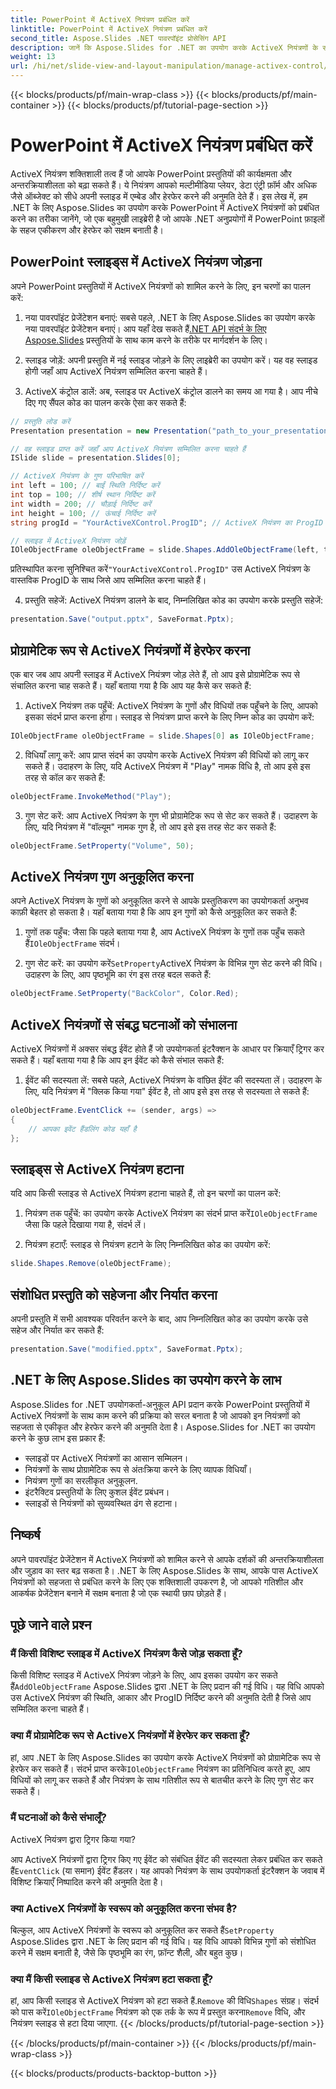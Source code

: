 ```yaml
---
title: PowerPoint में ActiveX नियंत्रण प्रबंधित करें
linktitle: PowerPoint में ActiveX नियंत्रण प्रबंधित करें
second_title: Aspose.Slides .NET पावरपॉइंट प्रोसेसिंग API
description: जानें कि Aspose.Slides for .NET का उपयोग करके ActiveX नियंत्रणों के साथ PowerPoint प्रस्तुतियों को कैसे बेहतर बनाया जाए। हमारी चरण-दर-चरण मार्गदर्शिका में प्रविष्टि, हेरफेर, अनुकूलन, ईवेंट हैंडलिंग, और बहुत कुछ शामिल है।
weight: 13
url: /hi/net/slide-view-and-layout-manipulation/manage-activex-control/
---
```


{{< blocks/products/pf/main-wrap-class >}}
{{< blocks/products/pf/main-container >}}
{{< blocks/products/pf/tutorial-page-section >}}

# PowerPoint में ActiveX नियंत्रण प्रबंधित करें

ActiveX नियंत्रण शक्तिशाली तत्व हैं जो आपके PowerPoint प्रस्तुतियों की कार्यक्षमता और अन्तरक्रियाशीलता को बढ़ा सकते हैं। ये नियंत्रण आपको मल्टीमीडिया प्लेयर, डेटा एंट्री फ़ॉर्म और अधिक जैसे ऑब्जेक्ट को सीधे अपनी स्लाइड में एम्बेड और हेरफेर करने की अनुमति देते हैं। इस लेख में, हम .NET के लिए Aspose.Slides का उपयोग करके PowerPoint में ActiveX नियंत्रणों को प्रबंधित करने का तरीका जानेंगे, जो एक बहुमुखी लाइब्रेरी है जो आपके .NET अनुप्रयोगों में PowerPoint फ़ाइलों के सहज एकीकरण और हेरफेर को सक्षम बनाती है।

## PowerPoint स्लाइड्स में ActiveX नियंत्रण जोड़ना

अपने PowerPoint प्रस्तुतियों में ActiveX नियंत्रणों को शामिल करने के लिए, इन चरणों का पालन करें:

1.  नया पावरपॉइंट प्रेजेंटेशन बनाएं: सबसे पहले, .NET के लिए Aspose.Slides का उपयोग करके नया पावरपॉइंट प्रेजेंटेशन बनाएं। आप यहाँ देख सकते हैं[.NET API संदर्भ के लिए Aspose.Slides](https://reference.aspose.com/slides/net/) प्रस्तुतियों के साथ काम करने के तरीके पर मार्गदर्शन के लिए।

2. स्लाइड जोड़ें: अपनी प्रस्तुति में नई स्लाइड जोड़ने के लिए लाइब्रेरी का उपयोग करें। यह वह स्लाइड होगी जहाँ आप ActiveX नियंत्रण सम्मिलित करना चाहते हैं।

3. ActiveX कंट्रोल डालें: अब, स्लाइड पर ActiveX कंट्रोल डालने का समय आ गया है। आप नीचे दिए गए सैंपल कोड का पालन करके ऐसा कर सकते हैं:

```csharp
// प्रस्तुति लोड करें
Presentation presentation = new Presentation("path_to_your_presentation.pptx");

// वह स्लाइड प्राप्त करें जहाँ आप ActiveX नियंत्रण सम्मिलित करना चाहते हैं
ISlide slide = presentation.Slides[0];

// ActiveX नियंत्रण के गुण परिभाषित करें
int left = 100; // बाईं स्थिति निर्दिष्ट करें
int top = 100; // शीर्ष स्थान निर्दिष्ट करें
int width = 200; // चौड़ाई निर्दिष्ट करें
int height = 100; // ऊंचाई निर्दिष्ट करें
string progId = "YourActiveXControl.ProgID"; // ActiveX नियंत्रण का ProgID निर्दिष्ट करें

// स्लाइड में ActiveX नियंत्रण जोड़ें
IOleObjectFrame oleObjectFrame = slide.Shapes.AddOleObjectFrame(left, top, width, height, progId);
```

 प्रतिस्थापित करना सुनिश्चित करें`"YourActiveXControl.ProgID"` उस ActiveX नियंत्रण के वास्तविक ProgID के साथ जिसे आप सम्मिलित करना चाहते हैं।

4. प्रस्तुति सहेजें: ActiveX नियंत्रण डालने के बाद, निम्नलिखित कोड का उपयोग करके प्रस्तुति सहेजें:

```csharp
presentation.Save("output.pptx", SaveFormat.Pptx);
```

## प्रोग्रामेटिक रूप से ActiveX नियंत्रणों में हेरफेर करना

एक बार जब आप अपनी स्लाइड में ActiveX नियंत्रण जोड़ लेते हैं, तो आप इसे प्रोग्रामेटिक रूप से संचालित करना चाह सकते हैं। यहाँ बताया गया है कि आप यह कैसे कर सकते हैं:

1. ActiveX नियंत्रण तक पहुँचें: ActiveX नियंत्रण के गुणों और विधियों तक पहुँचने के लिए, आपको इसका संदर्भ प्राप्त करना होगा। स्लाइड से नियंत्रण प्राप्त करने के लिए निम्न कोड का उपयोग करें:

```csharp
IOleObjectFrame oleObjectFrame = slide.Shapes[0] as IOleObjectFrame;
```

2. विधियाँ लागू करें: आप प्राप्त संदर्भ का उपयोग करके ActiveX नियंत्रण की विधियों को लागू कर सकते हैं। उदाहरण के लिए, यदि ActiveX नियंत्रण में "Play" नामक विधि है, तो आप इसे इस तरह से कॉल कर सकते हैं:

```csharp
oleObjectFrame.InvokeMethod("Play");
```

3. गुण सेट करें: आप ActiveX नियंत्रण के गुण भी प्रोग्रामेटिक रूप से सेट कर सकते हैं। उदाहरण के लिए, यदि नियंत्रण में "वॉल्यूम" नामक गुण है, तो आप इसे इस तरह सेट कर सकते हैं:

```csharp
oleObjectFrame.SetProperty("Volume", 50);
```

## ActiveX नियंत्रण गुण अनुकूलित करना

अपने ActiveX नियंत्रण के गुणों को अनुकूलित करने से आपके प्रस्तुतिकरण का उपयोगकर्ता अनुभव काफ़ी बेहतर हो सकता है। यहाँ बताया गया है कि आप इन गुणों को कैसे अनुकूलित कर सकते हैं:

1.  गुणों तक पहुँच: जैसा कि पहले बताया गया है, आप ActiveX नियंत्रण के गुणों तक पहुँच सकते हैं`IOleObjectFrame` संदर्भ।

2.  गुण सेट करें: का उपयोग करें`SetProperty`ActiveX नियंत्रण के विभिन्न गुण सेट करने की विधि। उदाहरण के लिए, आप पृष्ठभूमि का रंग इस तरह बदल सकते हैं:

```csharp
oleObjectFrame.SetProperty("BackColor", Color.Red);
```

## ActiveX नियंत्रणों से संबद्ध घटनाओं को संभालना

ActiveX नियंत्रणों में अक्सर संबद्ध ईवेंट होते हैं जो उपयोगकर्ता इंटरैक्शन के आधार पर क्रियाएँ ट्रिगर कर सकते हैं। यहाँ बताया गया है कि आप इन ईवेंट को कैसे संभाल सकते हैं:

1. ईवेंट की सदस्यता लें: सबसे पहले, ActiveX नियंत्रण के वांछित ईवेंट की सदस्यता लें। उदाहरण के लिए, यदि नियंत्रण में "क्लिक किया गया" ईवेंट है, तो आप इसे इस तरह से सदस्यता ले सकते हैं:

```csharp
oleObjectFrame.EventClick += (sender, args) =>
{
    // आपका इवेंट हैंडलिंग कोड यहाँ है
};
```

## स्लाइड्स से ActiveX नियंत्रण हटाना

यदि आप किसी स्लाइड से ActiveX नियंत्रण हटाना चाहते हैं, तो इन चरणों का पालन करें:

1.  नियंत्रण तक पहुँचें: का उपयोग करके ActiveX नियंत्रण का संदर्भ प्राप्त करें`IOleObjectFrame` जैसा कि पहले दिखाया गया है, संदर्भ लें।

2. नियंत्रण हटाएँ: स्लाइड से नियंत्रण हटाने के लिए निम्नलिखित कोड का उपयोग करें:

```csharp
slide.Shapes.Remove(oleObjectFrame);
```

## संशोधित प्रस्तुति को सहेजना और निर्यात करना

अपनी प्रस्तुति में सभी आवश्यक परिवर्तन करने के बाद, आप निम्नलिखित कोड का उपयोग करके उसे सहेज और निर्यात कर सकते हैं:

```csharp
presentation.Save("modified.pptx", SaveFormat.Pptx);
```

## .NET के लिए Aspose.Slides का उपयोग करने के लाभ

Aspose.Slides for .NET उपयोगकर्ता-अनुकूल API प्रदान करके PowerPoint प्रस्तुतियों में ActiveX नियंत्रणों के साथ काम करने की प्रक्रिया को सरल बनाता है जो आपको इन नियंत्रणों को सहजता से एकीकृत और हेरफेर करने की अनुमति देता है। Aspose.Slides for .NET का उपयोग करने के कुछ लाभ इस प्रकार हैं:

- स्लाइडों पर ActiveX नियंत्रणों का आसान सम्मिलन।
- नियंत्रणों के साथ प्रोग्रामेटिक रूप से अंतःक्रिया करने के लिए व्यापक विधियाँ।
- नियंत्रण गुणों का सरलीकृत अनुकूलन.
- इंटरैक्टिव प्रस्तुतियों के लिए कुशल ईवेंट प्रबंधन।
- स्लाइडों से नियंत्रणों को सुव्यवस्थित ढंग से हटाना।

## निष्कर्ष

अपने पावरपॉइंट प्रेजेंटेशन में ActiveX नियंत्रणों को शामिल करने से आपके दर्शकों की अन्तरक्रियाशीलता और जुड़ाव का स्तर बढ़ सकता है। .NET के लिए Aspose.Slides के साथ, आपके पास ActiveX नियंत्रणों को सहजता से प्रबंधित करने के लिए एक शक्तिशाली उपकरण है, जो आपको गतिशील और आकर्षक प्रेजेंटेशन बनाने में सक्षम बनाता है जो एक स्थायी छाप छोड़ते हैं।

## पूछे जाने वाले प्रश्न

### मैं किसी विशिष्ट स्लाइड में ActiveX नियंत्रण कैसे जोड़ सकता हूँ?

 किसी विशिष्ट स्लाइड में ActiveX नियंत्रण जोड़ने के लिए, आप इसका उपयोग कर सकते हैं`AddOleObjectFrame` Aspose.Slides द्वारा .NET के लिए प्रदान की गई विधि। यह विधि आपको उस ActiveX नियंत्रण की स्थिति, आकार और ProgID निर्दिष्ट करने की अनुमति देती है जिसे आप सम्मिलित करना चाहते हैं।

### क्या मैं प्रोग्रामेटिक रूप से ActiveX नियंत्रणों में हेरफेर कर सकता हूँ?

 हां, आप .NET के लिए Aspose.Slides का उपयोग करके ActiveX नियंत्रणों को प्रोग्रामेटिक रूप से हेरफेर कर सकते हैं। संदर्भ प्राप्त करके`IOleObjectFrame` नियंत्रण का प्रतिनिधित्व करते हुए, आप विधियों को लागू कर सकते हैं और नियंत्रण के साथ गतिशील रूप से बातचीत करने के लिए गुण सेट कर सकते हैं।

### मैं घटनाओं को कैसे संभालूँ?

 ActiveX नियंत्रण द्वारा ट्रिगर किया गया?

आप ActiveX नियंत्रणों द्वारा ट्रिगर किए गए ईवेंट को संबंधित ईवेंट की सदस्यता लेकर प्रबंधित कर सकते हैं`EventClick` (या समान) ईवेंट हैंडलर। यह आपको नियंत्रण के साथ उपयोगकर्ता इंटरैक्शन के जवाब में विशिष्ट क्रियाएँ निष्पादित करने की अनुमति देता है।

### क्या ActiveX नियंत्रणों के स्वरूप को अनुकूलित करना संभव है?

 बिल्कुल, आप ActiveX नियंत्रणों के स्वरूप को अनुकूलित कर सकते हैं`SetProperty` Aspose.Slides द्वारा .NET के लिए प्रदान की गई विधि। यह विधि आपको विभिन्न गुणों को संशोधित करने में सक्षम बनाती है, जैसे कि पृष्ठभूमि का रंग, फ़ॉन्ट शैली, और बहुत कुछ।

### क्या मैं किसी स्लाइड से ActiveX नियंत्रण हटा सकता हूँ?

 हां, आप किसी स्लाइड से ActiveX नियंत्रण को हटा सकते हैं.`Remove` की विधि`Shapes` संग्रह। संदर्भ को पास करें`IOleObjectFrame` नियंत्रण को एक तर्क के रूप में प्रस्तुत करना`Remove` विधि, और नियंत्रण स्लाइड से हटा दिया जाएगा.
{{< /blocks/products/pf/tutorial-page-section >}}

{{< /blocks/products/pf/main-container >}}
{{< /blocks/products/pf/main-wrap-class >}}

{{< blocks/products/products-backtop-button >}}
